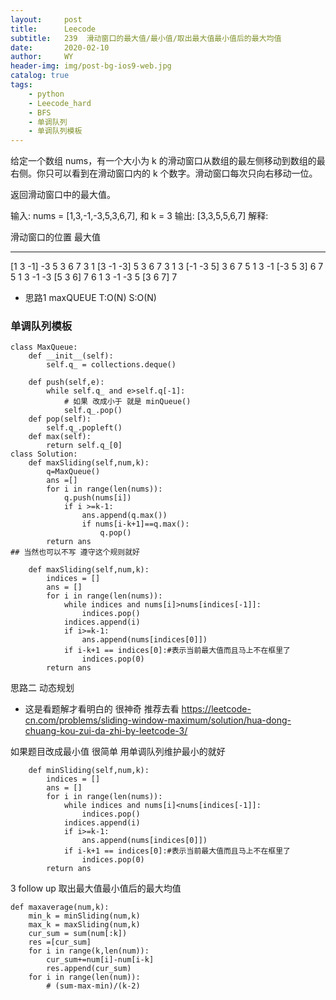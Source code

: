 ```yaml
---
layout:     post
title:      Leecode
subtitle:   239  滑动窗口的最大值/最小值/取出最大值最小值后的最大均值
date:       2020-02-10
author:     WY
header-img: img/post-bg-ios9-web.jpg
catalog: true
tags:
    - python
    - Leecode_hard
    - BFS
    - 单调队列
    - 单调队列模板
---
```


给定一个数组 nums，有一个大小为 k 的滑动窗口从数组的最左侧移动到数组的最右侧。你只可以看到在滑动窗口内的 k 个数字。滑动窗口每次只向右移动一位。

返回滑动窗口中的最大值。

输入: nums = [1,3,-1,-3,5,3,6,7], 和 k = 3
输出: [3,3,5,5,6,7] 
解释: 

  滑动窗口的位置                最大值
---------------               -----
[1  3  -1] -3  5  3  6  7       3
 1 [3  -1  -3] 5  3  6  7       3
 1  3 [-1  -3  5] 3  6  7       5
 1  3  -1 [-3  5  3] 6  7       5
 1  3  -1  -3 [5  3  6] 7       6
 1  3  -1  -3  5 [3  6  7]      7

- 思路1 maxQUEUE T:O(N) S:O(N)
### 单调队列模板

```
class MaxQueue:
    def __init__(self):
        self.q_ = collections.deque()

    def push(self,e):
        while self.q_ and e>self.q[-1]:
            # 如果 改成小于 就是 minQueue()
            self.q_.pop()
    def pop(self):
        self.q_.popleft()
    def max(self):
        return self.q_[0]
class Solution:
    def maxSliding(self,num,k):
        q=MaxQueue()
        ans =[]
        for i in range(len(nums)):
            q.push(nums[i])
            if i >=k-1:
                ans.append(q.max())
                if nums[i-k+1]==q.max():
                    q.pop()
        return ans
## 当然也可以不写 遵守这个规则就好

    def maxSliding(self,num,k):
        indices = []
        ans = []
        for i in range(len(nums)):
            while indices and nums[i]>nums[indices[-1]]:
                indices.pop()
            indices.append(i)
            if i>=k-1:
                ans.append(nums[indices[0]])
            if i-k+1 == indices[0]:#表示当前最大值而且马上不在框里了
                indices.pop(0)
        return ans
```


思路二 动态规划
- 这是看题解才看明白的 很神奇 推荐去看
https://leetcode-cn.com/problems/sliding-window-maximum/solution/hua-dong-chuang-kou-zui-da-zhi-by-leetcode-3/

如果题目改成最小值
很简单 用单调队列维护最小的就好


```
    def minSliding(self,num,k):
        indices = []
        ans = []
        for i in range(len(nums)):
            while indices and nums[i]<nums[indices[-1]]:
                indices.pop()
            indices.append(i)
            if i>=k-1:
                ans.append(nums[indices[0]])
            if i-k+1 == indices[0]:#表示当前最大值而且马上不在框里了
                indices.pop(0)
        return ans
```

3 follow up 取出最大值最小值后的最大均值


```
def maxaverage(num,k):
    min_k = minSliding(num,k)
    max_k = maxSliding(num,k)
    cur_sum = sum(num[:k])
    res =[cur_sum]
    for i in range(k,len(num)):
        cur_sum+=num[i]-num[i-k]
        res.append(cur_sum)
    for i in range(len(num)):
        # (sum-max-min)/(k-2)

```